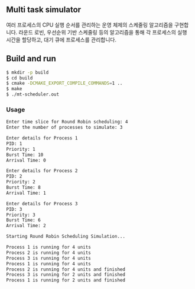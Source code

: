 ## Multi task simulator

여러 프로세스의 CPU 실행 순서를 관리하는 운영 체제의 스케줄링 알고리즘을 구현합니다. 라운드 로빈, 우선순위 기반 스케줄링 등의 알고리즘을 통해 각 프로세스의 실행 시간을 할당하고, 대기 큐에 프로세스를 관리합니다.

## Build and run
```sh
$ mkdir -p build
$ cd build
$ cmake -DCMAKE_EXPORT_COMPILE_COMMANDS=1 ..
$ make
$ ./mt-scheduler.out
```

### Usage
```sh
Enter time slice for Round Robin scheduling: 4
Enter the number of processes to simulate: 3

Enter details for Process 1
PID: 1
Priority: 1
Burst Time: 10
Arrival Time: 0

Enter details for Process 2
PID: 2
Priority: 2
Burst Time: 8
Arrival Time: 1

Enter details for Process 3
PID: 3
Priority: 3
Burst Time: 6
Arrival Time: 2

Starting Round Robin Scheduling Simulation...

Process 1 is running for 4 units
Process 2 is running for 4 units
Process 3 is running for 4 units
Process 1 is running for 4 units
Process 2 is running for 4 units and finished
Process 3 is running for 2 units and finished
Process 1 is running for 2 units and finished
```

